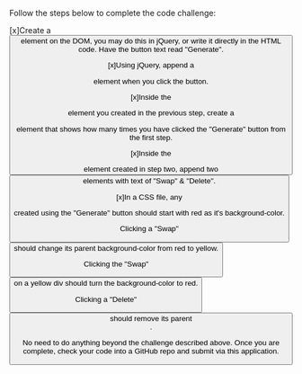Follow the steps below to complete the code challenge:

[x]Create a <button> element on the DOM, you may do this in jQuery, or write it directly in the HTML code. Have the button text read "Generate".

[x]Using jQuery, append a <div> element when you click the button.

[x]Inside the <div> element you created in the previous step, create a <p> element that shows how many times you have clicked the "Generate" button from the first step.

[x]Inside the <div> element created in step two, append two <button> elements with text of "Swap" & "Delete".

[x]In a CSS file, any <div> created using the "Generate" button should start with red as it's background-color.

Clicking a "Swap" <button> should change its parent background-color from red to yellow.

Clicking the "Swap" <button> on a yellow div should turn the background-color to red.

Clicking a "Delete" <button> should remove its parent <div>.

No need to do anything beyond the challenge described above. Once you are complete, check your code into a GitHub repo and submit via this application.